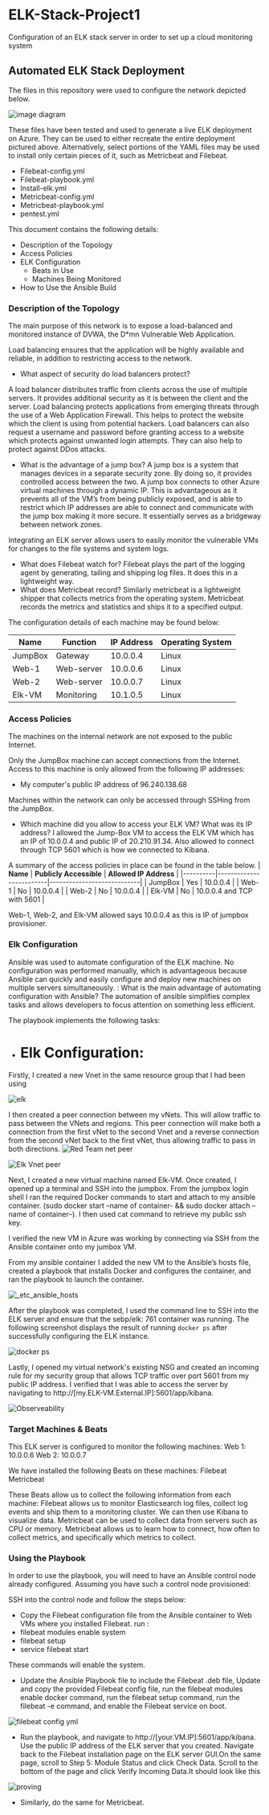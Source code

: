 # ELK-Stack-Project1
Configuration of an ELK stack server in order to set up a cloud monitoring system 
## Automated ELK Stack Deployment

The files in this repository were used to configure the network depicted below.


![image diagram](https://user-images.githubusercontent.com/104738434/166611035-55494954-d86b-4d8b-8337-6aa501e5d7c7.jpg)

These files have been tested and used to generate a live ELK deployment on Azure. They can be used to either recreate the entire deployment pictured above. Alternatively, select portions of the YAML files may be used to install only certain pieces of it, such as Metricbeat and Filebeat.

- Filebeat-config.yml
- Filebeat-playbook.yml
- Install-elk.yml
- Metricbeat-config.yml
- Metricbeat-playbook.yml
- pentest.yml

This document contains the following details:
- Description of the Topology
- Access Policies
- ELK Configuration
  - Beats in Use
  - Machines Being Monitored
- How to Use the Ansible Build


### Description of the Topology

The main purpose of this network is to expose a load-balanced and monitored instance of DVWA, the D*mn Vulnerable Web Application.

Load balancing ensures that the application will be highly available and reliable, in addition to restricting access to the network.
- What aspect of security do load balancers protect? 

A load balancer distributes traffic from clients across the use of multiple servers. It provides additional security as it is between the client and the server. Load balancing protects applications from emerging threats through the use of a Web Application Firewall. This helps to protect the website which the client is using from potential hackers. Load balancers can also request a username and password before granting access to a website which protects against unwanted login attempts. They can also help to protect against DDos attacks. 


- What is the advantage of a jump box?
A jump box is a system that manages devices in a separate security zone. By doing so, it provides controlled access between the two. A jump box connects to other Azure virtual machines through a dynamic IP. This is advantageous as it prevents all of the VM’s from being publicly exposed, and is able to restrict which IP addresses are able to connect and communicate with the jump box making it more secure. It essentially serves as a bridgeway between network zones. 

Integrating an ELK server allows users to easily monitor the vulnerable VMs for changes to the file systems and system logs.
- What does Filebeat watch for?
Filebeat plays the part of the logging agent by generating, tailing and shipping log files. It does this in a lightweight way.  
-  What does Metricbeat record?
Similarly metricbeat is a lightweight shipper that collects metrics from the operating system. Metricbeat records the metrics and statistics and ships it to a specified output. 

The configuration details of each machine may be found below:

| **Name** | **Function** | **IP Address** | **Operating System** |
|----------|--------------|----------------|----------------------|
| JumpBox  | Gateway      | 10.0.0.4       | Linux                |
| Web-1    | Web-server   | 10.0.0.6       | Linux                |
| Web-2    | Web-server   | 10.0.0.7       | Linux                |
| Elk-VM   | Monitoring   | 10.1.0.5       | Linux                |


### Access Policies

The machines on the internal network are not exposed to the public Internet.

Only the JumpBox machine can accept connections from the Internet. Access to this machine is only allowed from the following IP addresses:
- My computer's public IP address of 96.240.138.68

Machines within the network can only be accessed through SSHing from the JumpBox.
- Which machine did you allow to access your ELK VM? What was its IP address? I allowed the Jump-Box VM to access the ELK VM which has an IP of 10.0.0.4 and public IP of 20.210.91.34. Also allowed to connect through TCP 5601 which is how we connected to Kibana. 

A summary of the access policies in place can be found in the table below.
| **Name** | **Publicly Accessible** | **Allowed IP Address**     |
|----------|-------------------------|----------------------------|
| JumpBox  | Yes                     | 10.0.0.4                   |
| Web-1    | No                      | 10.0.0.4                   |
| Web-2    | No                      | 10.0.0.4                   |
| Elk-VM   | No                      | 10.0.0.4 and TCP with 5601 |

Web-1, Web-2, and Elk-VM allowed says 10.0.0.4 as this is IP of jumpbox provisioner. 


### Elk Configuration

Ansible was used to automate configuration of the ELK machine. No configuration was performed manually, which is advantageous because Ansible can quickly and easily configure and deploy new machines on multiple servers simultaneously. 
: What is the main advantage of automating configuration with Ansible? The automation of ansible simplifies complex tasks and allows developers to focus attention on something less efficient. 

The playbook implements the following tasks:
- # Elk Configuration:
Firstly, I created a new Vnet in the same resource group that I had been using

![elk](https://user-images.githubusercontent.com/104738434/166584396-e732945d-9b2b-4744-99e3-2272d7dcfe7b.jpg)

I then created a peer connection between my vNets. This will allow traffic to pass between the VNets and regions. This peer connection will make both a connection from the first vNet to the second Vnet and a reverse connection from the second vNet back to the first vNet, thus allowing traffic to pass in both directions. 
![Red Team net peer ](https://user-images.githubusercontent.com/104738434/166584704-c42ddfdd-796f-4618-b030-77ba654cfe77.jpg)


![Elk Vnet peer](https://user-images.githubusercontent.com/104738434/166584982-226a1315-65b7-445b-adf4-134472e2ddeb.jpg)

Next, I created a new virtual machine named Elk-VM. Once created, I opened up a terminal and SSH into the jumpbox. From the jumpbox login shell I ran the required Docker commands to start and attach to my ansible container. (sudo docker start –name of container- && sudo docker attach –name of container–). I then used cat command to retrieve my public ssh key. 

I verified the new VM in Azure was working by connecting via SSH from the Ansible container onto my jumbox VM.

From my ansible container I added the new VM to the Ansible’s hosts file, created a playbook that installs Docker and configures the container, and ran the playbook to launch the container. 

![_etc_ansible_hosts](https://user-images.githubusercontent.com/104738434/166585191-94b5c8bd-5b48-42df-86c0-c00bd1a277a9.jpg)

After the playbook was completed, I used the command line to SSH into the ELK server and ensure that the sebp/elk: 761 container was running. 
The following screenshot displays the result of running `docker ps` after successfully configuring the ELK instance.


![docker ps](https://user-images.githubusercontent.com/104738434/166523037-35cba19b-0936-43aa-8d26-867052f8467b.jpg)

Lastly, I opened my virtual network's existing NSG and created an incoming rule for my security group that allows TCP traffic over port 5601 from my public IP address. I verified that I was able to access the server by navigating to http://[my.ELK-VM.External.IP]:5601/app/kibana. 

![Observeability ](https://user-images.githubusercontent.com/104738434/166585488-29f134f4-d51b-4a2b-a60b-f25e3ed497ea.jpg)

### Target Machines & Beats
This ELK server is configured to monitor the following machines:
Web 1: 10.0.0.6
Web 2: 10.0.0.7


We have installed the following Beats on these machines:
Filebeat
Metricbeat

These Beats allow us to collect the following information from each machine:
Filebeat allows us to monitor Elasticsearch log files, collect log events and ship them to a monitoring cluster. We can then use Kibana to visualize data. Metricbeat can be used to collect data from servers such as CPU or memory. Metricbeat allows us to learn how to connect, how often to collect metrics, and specifically which metrics to collect. 

### Using the Playbook
In order to use the playbook, you will need to have an Ansible control node already configured. Assuming you have such a control node provisioned:

SSH into the control node and follow the steps below:
- Copy the Filebeat configuration file from the Ansible container to Web VMs where you installed Filebeat. run : 
- filebeat modules enable system
- filebeat setup
- service filebeat start

These commands will enable the system. 

- Update the Ansible Playbook file to include the Filebeat .deb file, Update and copy the provided Filebeat config file, run the filebeat modules enable docker command, run the filebeat setup command, run the filebeat -e command, and enable the Filebeat service on boot.

![filebeat config yml](https://user-images.githubusercontent.com/104738434/166585689-703cd123-c3fa-4d61-b367-1763ef20f3ad.jpg)


- Run the playbook, and navigate to http://[your.VM.IP]:5601/app/kibana. Use the public IP address of the ELK server that you created. Navigate back to the Filebeat installation page on the ELK server GUI.On the same page, scroll to Step 5: Module Status and click Check Data. Scroll to the bottom of the page and click Verify Incoming Data.It should look like this 

![proving](https://user-images.githubusercontent.com/104738434/166585903-ecba3dc0-b7d0-43ba-b3c0-72b49ecdb5b8.jpg)



- Similarly, do the same for Metricbeat. 

